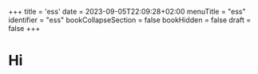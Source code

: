 +++
title = 'ess'
date = 2023-09-05T22:09:28+02:00
menuTitle = "ess"
identifier = "ess"
bookCollapseSection = false
bookHidden = false
draft = false
+++

# Hi